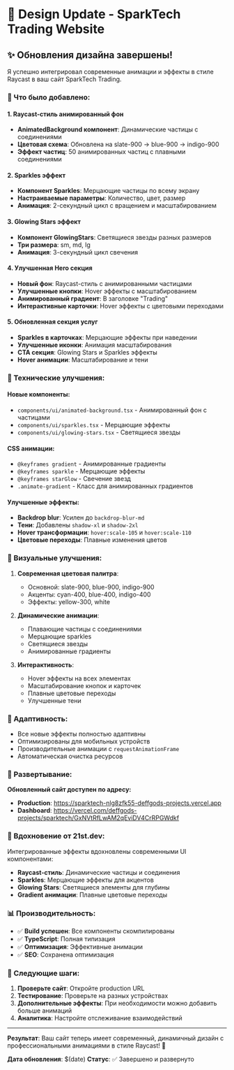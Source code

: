 # 🎨 Design Update - SparkTech Trading Website

## ✨ Обновления дизайна завершены!

Я успешно интегрировал современные анимации и эффекты в стиле Raycast в ваш сайт SparkTech Trading.

### 🚀 Что было добавлено:

#### 1. **Raycast-стиль анимированный фон**
- **AnimatedBackground компонент**: Динамические частицы с соединениями
- **Цветовая схема**: Обновлена на slate-900 → blue-900 → indigo-900
- **Эффект частиц**: 50 анимированных частиц с плавными соединениями

#### 2. **Sparkles эффект**
- **Компонент Sparkles**: Мерцающие частицы по всему экрану
- **Настраиваемые параметры**: Количество, цвет, размер
- **Анимация**: 2-секундный цикл с вращением и масштабированием

#### 3. **Glowing Stars эффект**
- **Компонент GlowingStars**: Светящиеся звезды разных размеров
- **Три размера**: sm, md, lg
- **Анимация**: 3-секундный цикл свечения

#### 4. **Улучшенная Hero секция**
- **Новый фон**: Raycast-стиль с анимированными частицами
- **Улучшенные кнопки**: Hover эффекты с масштабированием
- **Анимированный градиент**: В заголовке "Trading"
- **Интерактивные карточки**: Hover эффекты с цветовыми переходами

#### 5. **Обновленная секция услуг**
- **Sparkles в карточках**: Мерцающие эффекты при наведении
- **Улучшенные иконки**: Анимация масштабирования
- **CTA секция**: Glowing Stars и Sparkles эффекты
- **Hover анимации**: Масштабирование и тени

### 🎯 Технические улучшения:

#### **Новые компоненты:**
- `components/ui/animated-background.tsx` - Анимированный фон с частицами
- `components/ui/sparkles.tsx` - Мерцающие эффекты
- `components/ui/glowing-stars.tsx` - Светящиеся звезды

#### **CSS анимации:**
- `@keyframes gradient` - Анимированные градиенты
- `@keyframes sparkle` - Мерцающие эффекты
- `@keyframes starGlow` - Свечение звезд
- `.animate-gradient` - Класс для анимированных градиентов

#### **Улучшенные эффекты:**
- **Backdrop blur**: Усилен до `backdrop-blur-md`
- **Тени**: Добавлены `shadow-xl` и `shadow-2xl`
- **Hover трансформации**: `hover:scale-105` и `hover:scale-110`
- **Цветовые переходы**: Плавные изменения цветов

### 🌟 Визуальные улучшения:

1. **Современная цветовая палитра**:
   - Основной: slate-900, blue-900, indigo-900
   - Акценты: cyan-400, blue-400, indigo-400
   - Эффекты: yellow-300, white

2. **Динамические анимации**:
   - Плавающие частицы с соединениями
   - Мерцающие sparkles
   - Светящиеся звезды
   - Анимированные градиенты

3. **Интерактивность**:
   - Hover эффекты на всех элементах
   - Масштабирование кнопок и карточек
   - Плавные цветовые переходы
   - Улучшенные тени

### 📱 Адаптивность:

- Все новые эффекты полностью адаптивны
- Оптимизированы для мобильных устройств
- Производительные анимации с `requestAnimationFrame`
- Автоматическая очистка ресурсов

### 🚀 Развертывание:

**Обновленный сайт доступен по адресу:**
- **Production**: https://sparktech-nlg8zfk55-deffgods-projects.vercel.app
- **Dashboard**: https://vercel.com/deffgods-projects/sparktech/GxNVtRfLwAM2qEviDV4CrRPGWdkf

### 🎨 Вдохновение от 21st.dev:

Интегрированные эффекты вдохновлены современными UI компонентами:
- **Raycast-стиль**: Динамические частицы и соединения
- **Sparkles**: Мерцающие эффекты для акцентов
- **Glowing Stars**: Светящиеся элементы для глубины
- **Gradient анимации**: Плавные цветовые переходы

### 📊 Производительность:

- ✅ **Build успешен**: Все компоненты скомпилированы
- ✅ **TypeScript**: Полная типизация
- ✅ **Оптимизация**: Эффективные анимации
- ✅ **SEO**: Сохранена оптимизация

### 🔄 Следующие шаги:

1. **Проверьте сайт**: Откройте production URL
2. **Тестирование**: Проверьте на разных устройствах
3. **Дополнительные эффекты**: При необходимости можно добавить больше анимаций
4. **Аналитика**: Настройте отслеживание взаимодействий

---

**Результат**: Ваш сайт теперь имеет современный, динамичный дизайн с профессиональными анимациями в стиле Raycast! 🎉

**Дата обновления**: $(date)
**Статус**: ✅ Завершено и развернуто
